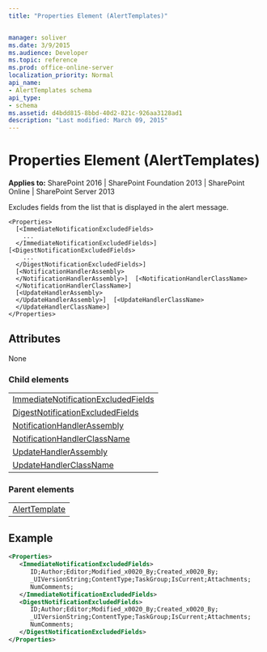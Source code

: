 ```yaml
---
title: "Properties Element (AlertTemplates)"


manager: soliver
ms.date: 3/9/2015
ms.audience: Developer
ms.topic: reference
ms.prod: office-online-server
localization_priority: Normal
api_name:
- AlertTemplates schema
api_type:
- schema
ms.assetid: d4bdd815-8bbd-40d2-821c-926aa3128ad1
description: "Last modified: March 09, 2015"
---
```


# Properties Element (AlertTemplates)

 
  
 **Applies to:** SharePoint 2016 | SharePoint Foundation 2013 | SharePoint Online | SharePoint Server 2013
  
Excludes fields from the list that is displayed in the alert message.
  
```
<Properties>
  [<ImmediateNotificationExcludedFields>
    ...
  </ImmediateNotificationExcludedFields>]  [<DigestNotificationExcludedFields>
    ...
  </DigestNotificationExcludedFields>]
  [<NotificationHandlerAssembly>
  </NotificationHandlerAssembly>]  [<NotificationHandlerClassName>
  </NotificationHandlerClassName>]
  [<UpdateHandlerAssembly>
  </UpdateHandlerAssembly>]  [<UpdateHandlerClassName>
  </UpdateHandlerClassName>]
</Properties>
```

## Attributes

None
  
### Child elements

||
|:-----|
|[ImmediateNotificationExcludedFields](immediatenotificationexcludedfields-element-alerttemplates.md) <br/> |
|[DigestNotificationExcludedFields](digestnotificationexcludedfields-element-alerttemplates.md) <br/> |
|[NotificationHandlerAssembly](notificationhandlerassembly-element-alert-templates.md) <br/> |
|[NotificationHandlerClassName](notificationhandlerclassname-element-alerttemplates.md) <br/> |
|[UpdateHandlerAssembly](updatehandlerassembly-element-alerttemplates.md) <br/> |
|[UpdateHandlerClassName](updatehandlerclassname-element-alerttemplates.md) <br/> |
   
### Parent elements

||
|:-----|
|[AlertTemplate](alerttemplate-element-alerttemplates.md)|
   
## Example

```XML
<Properties>
   <ImmediateNotificationExcludedFields>
      ID;Author;Editor;Modified_x0020_By;Created_x0020_By;
      _UIVersionString;ContentType;TaskGroup;IsCurrent;Attachments;
      NumComments;
   </ImmediateNotificationExcludedFields>
   <DigestNotificationExcludedFields>
      ID;Author;Editor;Modified_x0020_By;Created_x0020_By;
      _UIVersionString;ContentType;TaskGroup;IsCurrent;Attachments;
      NumComments;
   </DigestNotificationExcludedFields>
</Properties>
```


